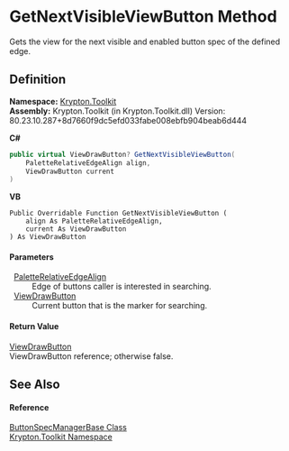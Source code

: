 # GetNextVisibleViewButton Method


Gets the view for the next visible and enabled button spec of the defined edge.



## Definition
**Namespace:** <a href="79d2eac2-21f4-54ff-7552-b20c33c30600.md">Krypton.Toolkit</a>  
**Assembly:** Krypton.Toolkit (in Krypton.Toolkit.dll) Version: 80.23.10.287+8d7660f9dc5efd033fabe008ebfb904beab6d444

**C#**
``` C#
public virtual ViewDrawButton? GetNextVisibleViewButton(
	PaletteRelativeEdgeAlign align,
	ViewDrawButton current
)
```
**VB**
``` VB
Public Overridable Function GetNextVisibleViewButton ( 
	align As PaletteRelativeEdgeAlign,
	current As ViewDrawButton
) As ViewDrawButton
```



#### Parameters
<dl><dt>  <a href="ec11009b-0fa1-e87e-4b94-dd515e6a6cba.md">PaletteRelativeEdgeAlign</a></dt><dd>Edge of buttons caller is interested in searching.</dd><dt>  <a href="bdfd48bd-9f28-acc4-7e42-3a9b4952ce9e.md">ViewDrawButton</a></dt><dd>Current button that is the marker for searching.</dd></dl>

#### Return Value
<a href="bdfd48bd-9f28-acc4-7e42-3a9b4952ce9e.md">ViewDrawButton</a>  
ViewDrawButton reference; otherwise false.

## See Also


#### Reference
<a href="144ff6cf-1b90-8f91-5d2f-e5ae803559b0.md">ButtonSpecManagerBase Class</a>  
<a href="79d2eac2-21f4-54ff-7552-b20c33c30600.md">Krypton.Toolkit Namespace</a>  
